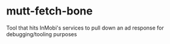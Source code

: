 # mutt-fetch-bone
Tool that hits InMobi's services to pull down an ad response for debugging/tooling purposes

